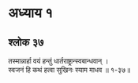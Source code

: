 # अध्याय १

## श्लोक ३७

तस्मान्नार्हा वयं हन्तुं धार्तराष्ट्रान्स्वबान्धवान् ।<br>स्वजनं हि कथं हत्वा सुखिनः स्याम माधव ॥ १-३७॥<br><br>


